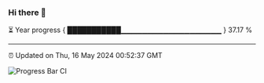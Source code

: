### Hi there 👋

⏳ Year progress { ███████████▁▁▁▁▁▁▁▁▁▁▁▁▁▁▁▁▁▁▁ } 37.17 %

---

⏰ Updated on Thu, 16 May 2024 00:52:37 GMT

![Progress Bar CI](https://github.com/liununu/liununu/workflows/Progress%20Bar%20CI/badge.svg)
